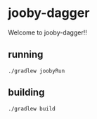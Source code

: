 # jooby-dagger

Welcome to jooby-dagger!!

## running

    ./gradlew joobyRun

## building

    ./gradlew build

